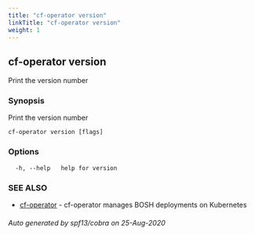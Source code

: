 ```yaml
---
title: "cf-operator version"
linkTitle: "cf-operator version"
weight: 1
---
```

## cf-operator version

Print the version number

### Synopsis

Print the version number

```
cf-operator version [flags]
```

### Options

```
  -h, --help   help for version
```

### SEE ALSO

* [cf-operator](../cf-operator)	 - cf-operator manages BOSH deployments on Kubernetes

###### Auto generated by spf13/cobra on 25-Aug-2020
